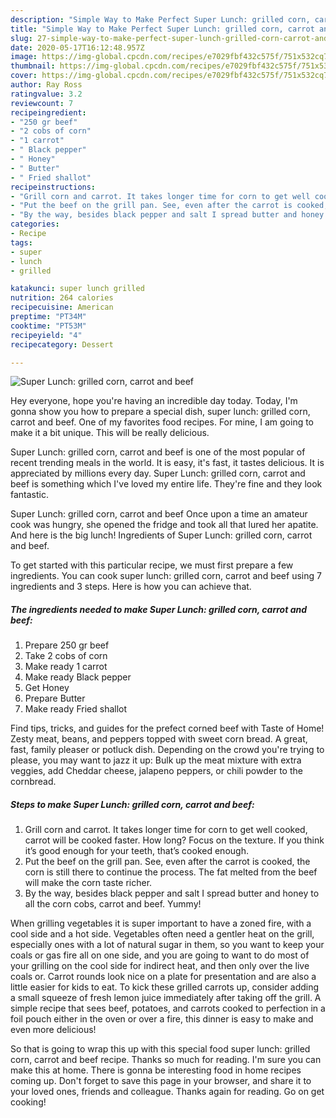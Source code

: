 ```yaml
---
description: "Simple Way to Make Perfect Super Lunch: grilled corn, carrot and beef"
title: "Simple Way to Make Perfect Super Lunch: grilled corn, carrot and beef"
slug: 27-simple-way-to-make-perfect-super-lunch-grilled-corn-carrot-and-beef
date: 2020-05-17T16:12:48.957Z
image: https://img-global.cpcdn.com/recipes/e7029fbf432c575f/751x532cq70/super-lunch-grilled-corn-carrot-and-beef-recipe-main-photo.jpg
thumbnail: https://img-global.cpcdn.com/recipes/e7029fbf432c575f/751x532cq70/super-lunch-grilled-corn-carrot-and-beef-recipe-main-photo.jpg
cover: https://img-global.cpcdn.com/recipes/e7029fbf432c575f/751x532cq70/super-lunch-grilled-corn-carrot-and-beef-recipe-main-photo.jpg
author: Ray Ross
ratingvalue: 3.2
reviewcount: 7
recipeingredient:
- "250 gr beef"
- "2 cobs of corn"
- "1 carrot"
- " Black pepper"
- " Honey"
- " Butter"
- " Fried shallot"
recipeinstructions:
- "Grill corn and carrot. It takes longer time for corn to get well cooked, carrot will be cooked faster. How long? Focus on the texture. If you think it’s good enough for your teeth, that’s cooked enough."
- "Put the beef on the grill pan. See, even after the carrot is cooked, the corn is still there to continue the process. The fat melted from the beef will make the corn taste richer."
- "By the way, besides black pepper and salt I spread butter and honey to all the corn cobs, carrot and beef. Yummy!"
categories:
- Recipe
tags:
- super
- lunch
- grilled

katakunci: super lunch grilled 
nutrition: 264 calories
recipecuisine: American
preptime: "PT34M"
cooktime: "PT53M"
recipeyield: "4"
recipecategory: Dessert

---
```



![Super Lunch: grilled corn, carrot and beef](https://img-global.cpcdn.com/recipes/e7029fbf432c575f/751x532cq70/super-lunch-grilled-corn-carrot-and-beef-recipe-main-photo.jpg)

Hey everyone, hope you're having an incredible day today. Today, I'm gonna show you how to prepare a special dish, super lunch: grilled corn, carrot and beef. One of my favorites food recipes. For mine, I am going to make it a bit unique. This will be really delicious.

Super Lunch: grilled corn, carrot and beef is one of the most popular of recent trending meals in the world. It is easy, it's fast, it tastes delicious. It is appreciated by millions every day. Super Lunch: grilled corn, carrot and beef is something which I've loved my entire life. They're fine and they look fantastic.

Super Lunch: grilled corn, carrot and beef Once upon a time an amateur cook was hungry, she opened the fridge and took all that lured her apatite. And here is the big lunch! Ingredients of Super Lunch: grilled corn, carrot and beef.


To get started with this particular recipe, we must first prepare a few ingredients. You can cook super lunch: grilled corn, carrot and beef using 7 ingredients and 3 steps. Here is how you can achieve that.

<!--inarticleads1-->

##### The ingredients needed to make Super Lunch: grilled corn, carrot and beef:

1. Prepare 250 gr beef
1. Take 2 cobs of corn
1. Make ready 1 carrot
1. Make ready  Black pepper
1. Get  Honey
1. Prepare  Butter
1. Make ready  Fried shallot


Find tips, tricks, and guides for the prefect corned beef with Taste of Home! Zesty meat, beans, and peppers topped with sweet corn bread. A great, fast, family pleaser or potluck dish. Depending on the crowd you&#39;re trying to please, you may want to jazz it up: Bulk up the meat mixture with extra veggies, add Cheddar cheese, jalapeno peppers, or chili powder to the cornbread. 

<!--inarticleads2-->

##### Steps to make Super Lunch: grilled corn, carrot and beef:

1. Grill corn and carrot. It takes longer time for corn to get well cooked, carrot will be cooked faster. How long? Focus on the texture. If you think it’s good enough for your teeth, that’s cooked enough.
1. Put the beef on the grill pan. See, even after the carrot is cooked, the corn is still there to continue the process. The fat melted from the beef will make the corn taste richer.
1. By the way, besides black pepper and salt I spread butter and honey to all the corn cobs, carrot and beef. Yummy!


When grilling vegetables it is super important to have a zoned fire, with a cool side and a hot side. Vegetables often need a gentler heat on the grill, especially ones with a lot of natural sugar in them, so you want to keep your coals or gas fire all on one side, and you are going to want to do most of your grilling on the cool side for indirect heat, and then only over the live coals or. Carrot rounds look nice on a plate for presentation and are also a little easier for kids to eat. To kick these grilled carrots up, consider adding a small squeeze of fresh lemon juice immediately after taking off the grill. A simple recipe that sees beef, potatoes, and carrots cooked to perfection in a foil pouch either in the oven or over a fire, this dinner is easy to make and even more delicious! 

So that is going to wrap this up with this special food super lunch: grilled corn, carrot and beef recipe. Thanks so much for reading. I'm sure you can make this at home. There is gonna be interesting food in home recipes coming up. Don't forget to save this page in your browser, and share it to your loved ones, friends and colleague. Thanks again for reading. Go on get cooking!

